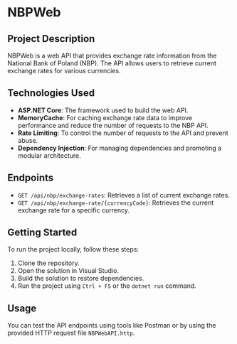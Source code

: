# NBPWeb

## Project Description
NBPWeb is a web API that provides exchange rate information from the National Bank of Poland (NBP). The API allows users to retrieve current exchange rates for various currencies.

## Technologies Used
- **ASP.NET Core**: The framework used to build the web API.
- **MemoryCache**: For caching exchange rate data to improve performance and reduce the number of requests to the NBP API.
- **Rate Limiting**: To control the number of requests to the API and prevent abuse.
- **Dependency Injection**: For managing dependencies and promoting a modular architecture.

## Endpoints
- `GET /api/nbp/exchange-rates`: Retrieves a list of current exchange rates.
- `GET /api/nbp/exchange-rate/{currencyCode}`: Retrieves the current exchange rate for a specific currency.

## Getting Started
To run the project locally, follow these steps:
1. Clone the repository.
2. Open the solution in Visual Studio.
3. Build the solution to restore dependencies.
4. Run the project using `Ctrl + F5` or the `dotnet run` command.

## Usage
You can test the API endpoints using tools like Postman or by using the provided HTTP request file `NBPWebAPI.http`.